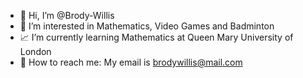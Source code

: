 - 👋 Hi, I’m @Brody-Willis
- 🏸 I’m interested in Mathematics, Video Games and Badminton
- 📈 I’m currently learning Mathematics at Queen Mary University of London
- 📧 How to reach me: My email is brodywillis@mail.com

<!---
Brody-Willis/Brody-Willis is a ✨ special ✨ repository because its `README.md` (this file) appears on your GitHub profile.
You can click the Preview link to take a look at your changes.
--->
